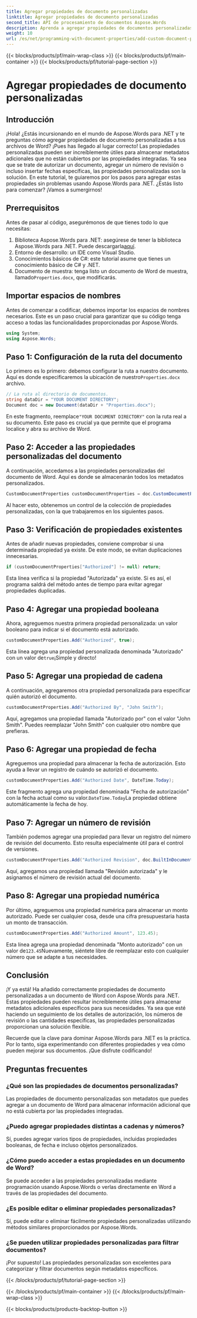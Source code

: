 ```yaml
---
title: Agregar propiedades de documento personalizadas
linktitle: Agregar propiedades de documento personalizadas
second_title: API de procesamiento de documentos Aspose.Words
description: Aprenda a agregar propiedades de documentos personalizadas en archivos de Word con Aspose.Words para .NET. Siga nuestra guía paso a paso para mejorar sus documentos con metadatos adicionales.
weight: 10
url: /es/net/programming-with-document-properties/add-custom-document-properties/
---
```


{{< blocks/products/pf/main-wrap-class >}}
{{< blocks/products/pf/main-container >}}
{{< blocks/products/pf/tutorial-page-section >}}

# Agregar propiedades de documento personalizadas

## Introducción

¡Hola! ¿Estás incursionando en el mundo de Aspose.Words para .NET y te preguntas cómo agregar propiedades de documento personalizadas a tus archivos de Word? ¡Pues has llegado al lugar correcto! Las propiedades personalizadas pueden ser increíblemente útiles para almacenar metadatos adicionales que no están cubiertos por las propiedades integradas. Ya sea que se trate de autorizar un documento, agregar un número de revisión o incluso insertar fechas específicas, las propiedades personalizadas son la solución. En este tutorial, te guiaremos por los pasos para agregar estas propiedades sin problemas usando Aspose.Words para .NET. ¿Estás listo para comenzar? ¡Vamos a sumergirnos!

## Prerrequisitos

Antes de pasar al código, asegurémonos de que tienes todo lo que necesitas:

1.  Biblioteca Aspose.Words para .NET: asegúrese de tener la biblioteca Aspose.Words para .NET. Puede descargarla[aquí](https://releases.aspose.com/words/net/).
2. Entorno de desarrollo: un IDE como Visual Studio.
3. Conocimientos básicos de C#: este tutorial asume que tienes un conocimiento básico de C# y .NET.
4.  Documento de muestra: tenga listo un documento de Word de muestra, llamado`Properties.docx`, que modificarás.

## Importar espacios de nombres

Antes de comenzar a codificar, debemos importar los espacios de nombres necesarios. Este es un paso crucial para garantizar que su código tenga acceso a todas las funcionalidades proporcionadas por Aspose.Words.

```csharp
using System;
using Aspose.Words;
```

## Paso 1: Configuración de la ruta del documento

 Lo primero es lo primero: debemos configurar la ruta a nuestro documento. Aquí es donde especificaremos la ubicación de nuestro`Properties.docx` archivo.

```csharp
// La ruta al directorio de documentos.
string dataDir = "YOUR DOCUMENT DIRECTORY";
Document doc = new Document(dataDir + "Properties.docx");
```

 En este fragmento, reemplace`"YOUR DOCUMENT DIRECTORY"` con la ruta real a su documento. Este paso es crucial ya que permite que el programa localice y abra su archivo de Word.

## Paso 2: Acceder a las propiedades personalizadas del documento

A continuación, accedamos a las propiedades personalizadas del documento de Word. Aquí es donde se almacenarán todos los metadatos personalizados.

```csharp
CustomDocumentProperties customDocumentProperties = doc.CustomDocumentProperties;
```

Al hacer esto, obtenemos un control de la colección de propiedades personalizadas, con la que trabajaremos en los siguientes pasos.

## Paso 3: Verificación de propiedades existentes

Antes de añadir nuevas propiedades, conviene comprobar si una determinada propiedad ya existe. De este modo, se evitan duplicaciones innecesarias.

```csharp
if (customDocumentProperties["Authorized"] != null) return;
```

Esta línea verifica si la propiedad "Autorizada" ya existe. Si es así, el programa saldrá del método antes de tiempo para evitar agregar propiedades duplicadas.

## Paso 4: Agregar una propiedad booleana

Ahora, agreguemos nuestra primera propiedad personalizada: un valor booleano para indicar si el documento está autorizado.

```csharp
customDocumentProperties.Add("Authorized", true);
```

 Esta línea agrega una propiedad personalizada denominada "Autorizado" con un valor de`true`¡Simple y directo!

## Paso 5: Agregar una propiedad de cadena

A continuación, agregaremos otra propiedad personalizada para especificar quién autorizó el documento.

```csharp
customDocumentProperties.Add("Authorized By", "John Smith");
```

Aquí, agregamos una propiedad llamada "Autorizado por" con el valor "John Smith". Puedes reemplazar "John Smith" con cualquier otro nombre que prefieras.

## Paso 6: Agregar una propiedad de fecha

Agreguemos una propiedad para almacenar la fecha de autorización. Esto ayuda a llevar un registro de cuándo se autorizó el documento.

```csharp
customDocumentProperties.Add("Authorized Date", DateTime.Today);
```

 Este fragmento agrega una propiedad denominada "Fecha de autorización" con la fecha actual como su valor.`DateTime.Today`La propiedad obtiene automáticamente la fecha de hoy.

## Paso 7: Agregar un número de revisión

También podemos agregar una propiedad para llevar un registro del número de revisión del documento. Esto resulta especialmente útil para el control de versiones.

```csharp
customDocumentProperties.Add("Authorized Revision", doc.BuiltInDocumentProperties.RevisionNumber);
```

Aquí, agregamos una propiedad llamada "Revisión autorizada" y le asignamos el número de revisión actual del documento.

## Paso 8: Agregar una propiedad numérica

Por último, agreguemos una propiedad numérica para almacenar un monto autorizado. Puede ser cualquier cosa, desde una cifra presupuestaria hasta un monto de transacción.

```csharp
customDocumentProperties.Add("Authorized Amount", 123.45);
```

 Esta línea agrega una propiedad denominada "Monto autorizado" con un valor de`123.45`Nuevamente, siéntete libre de reemplazar esto con cualquier número que se adapte a tus necesidades.

## Conclusión

¡Y ya está! Ha añadido correctamente propiedades de documento personalizadas a un documento de Word con Aspose.Words para .NET. Estas propiedades pueden resultar increíblemente útiles para almacenar metadatos adicionales específicos para sus necesidades. Ya sea que esté haciendo un seguimiento de los detalles de autorización, los números de revisión o las cantidades específicas, las propiedades personalizadas proporcionan una solución flexible.

Recuerde que la clave para dominar Aspose.Words para .NET es la práctica. Por lo tanto, siga experimentando con diferentes propiedades y vea cómo pueden mejorar sus documentos. ¡Que disfrute codificando!

## Preguntas frecuentes

### ¿Qué son las propiedades de documentos personalizadas?
Las propiedades de documento personalizadas son metadatos que puedes agregar a un documento de Word para almacenar información adicional que no está cubierta por las propiedades integradas.

### ¿Puedo agregar propiedades distintas a cadenas y números?
Sí, puedes agregar varios tipos de propiedades, incluidas propiedades booleanas, de fecha e incluso objetos personalizados.

### ¿Cómo puedo acceder a estas propiedades en un documento de Word?
Se puede acceder a las propiedades personalizadas mediante programación usando Aspose.Words o verlas directamente en Word a través de las propiedades del documento.

### ¿Es posible editar o eliminar propiedades personalizadas?
Sí, puede editar o eliminar fácilmente propiedades personalizadas utilizando métodos similares proporcionados por Aspose.Words.

### ¿Se pueden utilizar propiedades personalizadas para filtrar documentos?
¡Por supuesto! Las propiedades personalizadas son excelentes para categorizar y filtrar documentos según metadatos específicos.

{{< /blocks/products/pf/tutorial-page-section >}}

{{< /blocks/products/pf/main-container >}}
{{< /blocks/products/pf/main-wrap-class >}}

{{< blocks/products/products-backtop-button >}}
